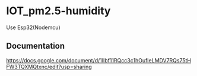 # IOT_pm2.5-humidity
Use Esp32(Nodemcu)
## Documentation
https://docs.google.com/document/d/1lIbf11RQcc3c1hOufIeLMDV7RQs75tHFW3TQXMQtxnc/edit?usp=sharing
